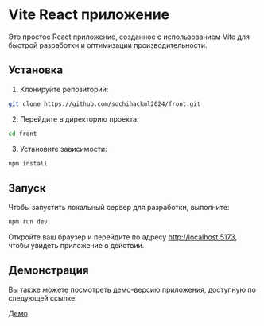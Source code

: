 # Vite React приложение

Это простое React приложение, созданное с использованием Vite для быстрой разработки и оптимизации производительности.

## Установка

1. Клонируйте репозиторий:

```bash
git clone https://github.com/sochihackml2024/front.git
```

2. Перейдите в директорию проекта:

```bash
cd front
```

3. Установите зависимости:

```bash
npm install
```

## Запуск

Чтобы запустить локальный сервер для разработки, выполните:

```bash
npm run dev
```

Откройте ваш браузер и перейдите по адресу [http://localhost:5173](http://localhost:5173), чтобы увидеть приложение в действии.

## Демонстрация

Вы также можете посмотреть демо-версию приложения, доступную по следующей ссылке:

[Демо](https://sochihackml2024.github.io/)

